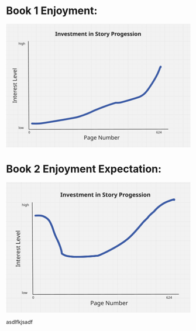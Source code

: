 # Book 1 Enjoyment:
![Sword Catcher Investment Progression](https://github.com/zeryth/dump/blob/main/sword-catcher-progression.png)

# Book 2 Enjoyment Expectation:
![Ragpicker King Investment Progession Expectation](./progression-expectation-book-2.png)

asdlfkjsadf